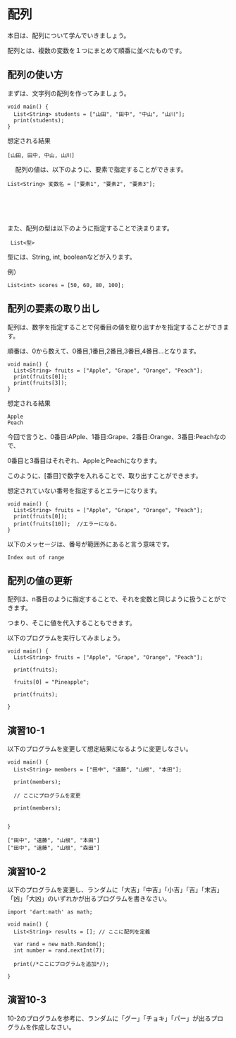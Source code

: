 # 配列

本日は、配列について学んでいきましょう。

配列とは、複数の変数を１つにまとめて順番に並べたものです。

## 配列の使い方


まずは、文字列の配列を作ってみましょう。


```
void main() {
  List<String> students = ["山田", "田中", "中山", "山川"];
  print(students);
}

```

想定される結果

```
[山田, 田中, 中山, 山川]
```

　
配列の値は、以下のように、要素で指定することができます。

```
List<String> 変数名 = ["要素1", "要素2", "要素3"];
```

　

　
　

また、配列の型は以下のように指定することで決まります。

```
 List<型>
```

型には、String, int, booleanなどが入ります。



例）
```
List<int> scores = [50, 60, 80, 100];
```




## 配列の要素の取り出し


配列は、数字を指定することで何番目の値を取り出すかを指定することができます。

順番は、0から数えて、0番目,1番目,2番目,3番目,4番目...となります。

```
void main() {
  List<String> fruits = ["Apple", "Grape", "Orange", "Peach"];
  print(fruits[0]);
  print(fruits[3]);
}
```


想定される結果

```
Apple
Peach
```

今回で言うと、0番目:APple、1番目:Grape、2番目:Orange、3番目:Peachなので、

0番目と3番目はそれぞれ、AppleとPeachになります。


このように、[番目]で数字を入れることで、取り出すことができます。



想定されていない番号を指定するとエラーになります。

```
void main() {
  List<String> fruits = ["Apple", "Grape", "Orange", "Peach"];
  print(fruits[0]);
  print(fruits[10]);  //エラーになる。
}
```

以下のメッセージは、番号が範囲外にあると言う意味です。
```
Index out of range
```

## 配列の値の更新


配列は、n番目のように指定することで、それを変数と同じように扱うことができます。

つまり、そこに値を代入することもできます。

以下のプログラムを実行してみましょう。


```
void main() {
  List<String> fruits = ["Apple", "Grape", "Orange", "Peach"];
  
  print(fruits);
  
  fruits[0] = "Pineapple";

  print(fruits);

}
```



## 演習10-1

以下のプログラムを変更して想定結果になるように変更しなさい。


```
void main() {
  List<String> members = ["田中", "遠藤", "山根", "本田"];
  
  print(members);
  
  // ここにプログラムを変更

  print(members);


}
```

```
["田中", "遠藤", "山根", "本田"]
["田中", "遠藤", "山根", "森田"]
```



## 演習10-2

以下のプログラムを変更し、ランダムに「大吉」「中吉」「小吉」「吉」「末吉」「凶」「大凶」のいずれかが出るプログラムを書きなさい。


```
import 'dart:math' as math;

void main() {
  List<String> results = []; // ここに配列を定義

  var rand = new math.Random();
  int number = rand.nextInt(7);

  print(/*ここにプログラムを追加*/);

}
```



## 演習10-3


10-2のプログラムを参考に、ランダムに「グー」「チョキ」「パー」が出るプログラムを作成しなさい。



